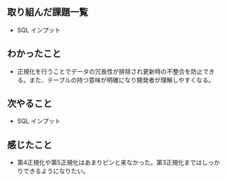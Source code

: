## 取り組んだ課題一覧 
- SQL インプット
## わかったこと
- 正規化を行うことでデータの冗長性が排除され更新時の不整合を防止できる。また、テーブルの持つ意味が明確になり開発者が理解しやすくなる。                  
## 次やること  
- SQL インプット
## 感じたこと 
- 第4正規化や第5正規化はあまりピンと来なかった。第3正規化まではしっかりできるようになりたい。    